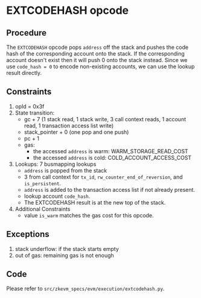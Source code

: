 # EXTCODEHASH opcode

## Procedure

The `EXTCODEHASH` opcode pops `address` off the stack and pushes the code hash
of the corresponding account onto the stack. If the corresponding account
doesn't exist then it will push 0 onto the stack instead.  Since we use
`code_hash = 0` to encode non-existing accounts, we can use the lookup result
directly.

## Constraints

1. opId = 0x3f
2. State transition:
   - gc + 7 (1 stack read, 1 stack write, 3 call context reads, 1 account read,
     1 transaction access list write)
   - stack_pointer + 0 (one pop and one push)
   - pc + 1
   - gas:
     - the accessed `address` is warm: WARM_STORAGE_READ_COST
     - the accessed `address` is cold: COLD_ACCOUNT_ACCESS_COST
3. Lookups: 7 busmapping lookups
   - `address` is popped from the stack
   - 3 from call context for `tx_id`, `rw_counter_end_of_reversion`, and
     `is_persistent`.
   - `address` is added to the transaction access list if not already present.
   - lookup account `code_hash`.
   - The EXTCODEHASH result is at the new top of the stack.
4. Additional Constraints
   - value `is_warm` matches the gas cost for this opcode.

## Exceptions

1. stack underflow: if the stack starts empty
2. out of gas: remaining gas is not enough

## Code

Please refer to `src/zkevm_specs/evm/execution/extcodehash.py`.
